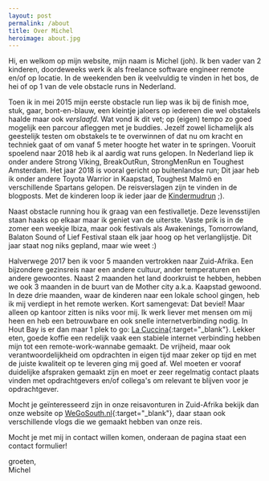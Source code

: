 ```yaml
--- 
layout: post 
permalink: /about 
title: Over Michel 
heroimage: about.jpg
---
```



Hi, en welkom op mijn website, mijn naam is Michel (joh). Ik ben vader van 2 kinderen, doordeweeks werk ik als freelance software engineer remote en/of op locatie. In de weekenden ben ik veelvuldig te vinden in het bos, de hei of op 1 van de vele obstacle runs in Nederland.  

Toen ik in mei 2015 mijn eerste obstacle run liep was ik bij de finish  moe, stuk, gaar, bont-en-blauw, een kleintje jaloers op iedereen die wel obstakels haalde maar ook _verslaafd_. Wat vond ik dit vet; op (eigen) tempo zo goed mogelijk een parcour afleggen met je buddies. Jezelf zowel lichamelijk als geestelijk testen om obstakels te te overwinnen of dat nu om kracht en techniek gaat of om vanaf 5 meter hoogte het water in te springen. Vooruit spoelend naar 2018 heb ik al aardig wat runs gelopen. In Nederland liep ik onder andere Strong Viking, BreakOutRun, StrongMenRun en Toughest Amsterdam. Het jaar 2018 is vooral gericht op buitenlandse run; Dit jaar heb ik onder andere Toyota Warrior in Kaapstad, Toughest Malmö en verschillende Spartans gelopen. De reisverslagen zijn te vinden in de blogposts. Met de kinderen loop ik ieder jaar de [Kindermudrun](http://www.kindermudrun.nl) ;).

Naast obstacle running hou ik graag van een festivalletje. Deze levensstijlen staan haaks op elkaar maar ik geniet van de uiterste. Vaste prik is in de zomer een weekje Ibiza, maar ook festivals als Awakenings, Tomorrowland, Balaton Sound of Lief Festival staan elk jaar hoog op het verlanglijstje. Dit jaar staat nog niks gepland, maar wie weet :)

Halverwege 2017 ben ik voor 5 maanden vertrokken naar Zuid-Afrika. Een bijzondere gezinsreis naar een andere cultuur, ander temperaturen en andere gewoontes. Naast 2 maanden het land doorkruist te hebben, hebben we ook 3 maanden in de buurt van de Mother city a.k.a. Kaapstad gewoond. In deze drie maanden, waar de kinderen naar een lokale school gingen, heb ik mij verdiept in het remote werken. Kort samengevat: Dat beviel! Maar alleen op kantoor zitten is niks voor mij. Ik werk liever met mensen om mij heen en heb een betrouwbare en ook snelle internetverbinding nodig. In Hout Bay is er dan maar 1 plek to go: [La Cuccina](http://www.lacuccina.co.za/){:target="_blank"}. Lekker eten, goede koffie een redelijk vaak een stabiele internet verbinding hebben mijn tot een remote-work-wannabe gemaakt. De vrijheid, maar ook verantwoordelijkheid om opdrachten in eigen tijd maar zeker op tijd en met de juiste kwaliteit op te leveren ging mij goed af. Wel moeten er vooraf duidelijke afspraken gemaakt zijn  en moet er zeer regelmatig contact plaats vinden met opdrachtgevers en/of collega's om relevant te blijven voor je opdrachtgever.

Mocht je geïnteresseerd zijn in onze reisavonturen in Zuid-Afrika bekijk dan onze website op [WeGoSouth.nl](https://www.wegosouth.nl){:target="_blank"}, daar staan ook verschillende vlogs die we gemaakt hebben van onze reis.

Mocht je met mij in contact willen komen, onderaan de pagina staat een contact formulier!

groeten,  
Michel